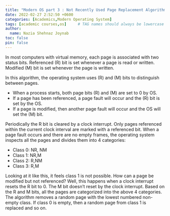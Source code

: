 ```yaml
---
title: "Modern OS part 3 : Not Recently Used Page Replacement Algorithm"
date: 2022-02-27 2:52:50 +0600
categories: [Academics,Modern Operating System]
tags: [academic courses,os]     # TAG names should always be lowercase
author:
  name: Nazia Shehnaz Joynab
toc: false
pin: false
---
```


In most computers with virtual memory, each page is associated with two status bits.
Referenced (R) bit is set whenever a page is read or written.
Modified (M) bit is set whenever the page is written.

In this algorithm, the operating system uses (R) and (M) bits to distinguish between pages.

- When a process starts, both page bits (R) and (M) are set to 0 by OS.
- If a page has been referenced, a page fault will occur and the (R) bit is set by the OS.
- If a page is modified, then another page fault will occur and the OS will set the (M) bit.

Periodically the R bit is cleared by a clock interrupt. Only pages referenced within the current clock interval are marked with a referenced bit. When a page fault occurs and there are no empty frames, the operating system inspects all the pages and divides them into 4 categories:

- Class 0: NR, NM
- Class 1: NR,M
- Class 2: R,NM
- Class 3: R,M

Looking at it like this, it feels class 1 is not possible. How can a page be modified but not referenced? Well, this happens when a clock interrupt resets the R bit to 0. The M bit doesn’t reset by the clock interrupt.
Based on the R and M bits, all the pages are categorized into the above 4 categories. The algorithm removes a random page with the lowest numbered non-empty class. If class 0 is empty, then a random page from class 1 is replaced and so on.
